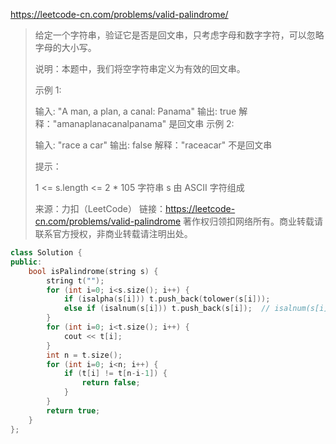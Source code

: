 https://leetcode-cn.com/problems/valid-palindrome/

> 给定一个字符串，验证它是否是回文串，只考虑字母和数字字符，可以忽略字母的大小写。
>
> 说明：本题中，我们将空字符串定义为有效的回文串。
>
>  
>
> 示例 1:
>
> 输入: "A man, a plan, a canal: Panama"
> 输出: true
> 解释："amanaplanacanalpanama" 是回文串
> 示例 2:
>
> 输入: "race a car"
> 输出: false
> 解释："raceacar" 不是回文串
>
>
> 提示：
>
> 1 <= s.length <= 2 * 105
> 字符串 s 由 ASCII 字符组成
>
> 来源：力扣（LeetCode）
> 链接：https://leetcode-cn.com/problems/valid-palindrome
> 著作权归领扣网络所有。商业转载请联系官方授权，非商业转载请注明出处。

```cpp
class Solution {
public:
    bool isPalindrome(string s) {
        string t("");
        for (int i=0; i<s.size(); i++) {
            if (isalpha(s[i])) t.push_back(tolower(s[i]));
            else if (isalnum(s[i])) t.push_back(s[i]);  // isalnum(s[i]) 判断s[i]是数字或字母
        }
        for (int i=0; i<t.size(); i++) {
            cout << t[i];
        }
        int n = t.size();
        for (int i=0; i<n; i++) {
            if (t[i] != t[n-i-1]) {
                return false;
            }
        }
        return true;
    }
};
```

